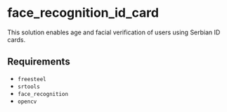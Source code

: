 # face_recognition_id_card

This solution enables age and facial verification of users using Serbian ID cards.

## Requirements
- `freesteel`
- `srtools`
- `face_recognition`
- `opencv`
